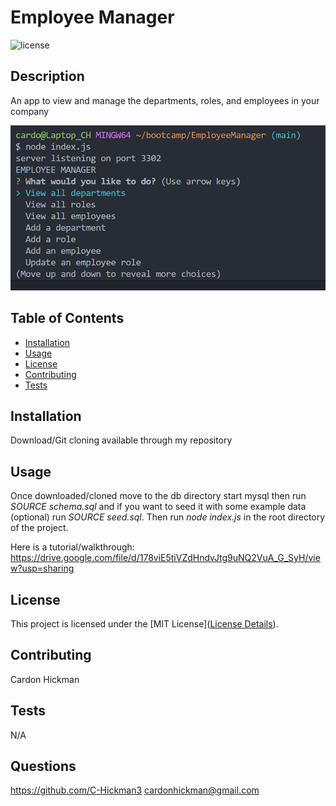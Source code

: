 # Employee Manager

![license](https://img.shields.io/badge/License-MIT-yellow.svg)

## Description

An app to view and manage the departments, roles, and employees in your company

![Alt text](image.png)

## Table of Contents

- [Installation](#installation)
- [Usage](#usage)
- [License](#license)
- [Contributing](#contributing)
- [Tests](#tests)

## Installation

Download/Git cloning available through my repository

## Usage

Once downloaded/cloned move to the db directory start mysql then run _SOURCE schema.sql_ and if you want to seed it with some example data (optional) run _SOURCE seed.sql_. Then run _node index.js_ in the root directory of the project.

Here is a tutorial/walkthrough:
https://drive.google.com/file/d/178viE5tiVZdHndvJtg9uNQ2VuA_G_SyH/view?usp=sharing

## License

This project is licensed under the [MIT License]([License Details](https://opensource.org/licenses/MIT)).

## Contributing

Cardon Hickman

## Tests

N/A

## Questions

https://github.com/C-Hickman3
cardonhickman@gmail.com
